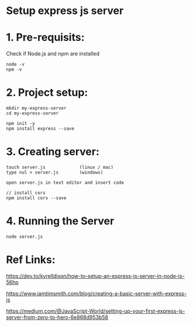 # Setup express js server



# 1. Pre-requisits:

Check if Node.js and npm are installed
```
node -v
npm -v
```


# 2. Project setup:

```
mkdir my-express-server
cd my-express-server

npm init -y
npm install express --save
```


# 3. Creating server:

```
touch server.js 	        (linux / mac)
type nul > server.js  		(windows)

open server.js in text editor and insert code

// install cors
npm install cors --save
```


# 4. Running the Server

```
node server.js
```


# Ref Links:
https://dev.to/kyrelldixon/how-to-setup-an-express-js-server-in-node-js-56hp

https://www.iamtimsmith.com/blog/creating-a-basic-server-with-express-js

https://medium.com/@JavaScript-World/setting-up-your-first-express-js-server-from-zero-to-hero-6e868d953b58
